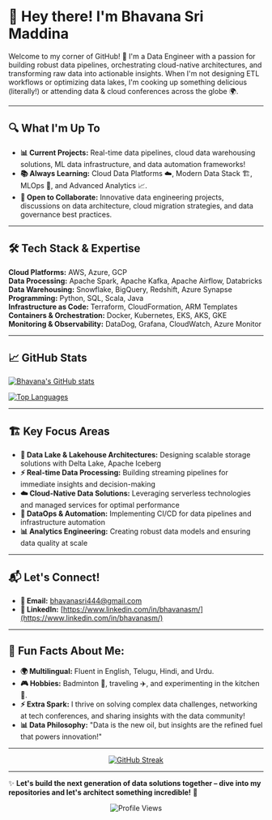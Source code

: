 # 👋 Hey there! I'm Bhavana Sri Maddina  
Welcome to my corner of GitHub! 🚀 I'm a Data Engineer with a passion for building robust data pipelines, orchestrating cloud-native architectures, and transforming raw data into actionable insights. When I'm not designing ETL workflows or optimizing data lakes, I'm cooking up something delicious (literally!) or attending data & cloud conferences across the globe 🌍. 

---

## 🔍 What I'm Up To  
- **📊 Current Projects:** Real-time data pipelines, cloud data warehousing solutions, ML data infrastructure, and data automation frameworks!  
- **📚 Always Learning:** Cloud Data Platforms ☁️, Modern Data Stack 🏗️, MLOps 🤖, and Advanced Analytics 📈.  
- **🤝 Open to Collaborate:** Innovative data engineering projects, discussions on data architecture, cloud migration strategies, and data governance best practices.  

---

## 🛠️ Tech Stack & Expertise
**Cloud Platforms:** AWS, Azure, GCP  
**Data Processing:** Apache Spark, Apache Kafka, Apache Airflow, Databricks  
**Data Warehousing:** Snowflake, BigQuery, Redshift, Azure Synapse  
**Programming:** Python, SQL, Scala, Java  
**Infrastructure as Code:** Terraform, CloudFormation, ARM Templates  
**Containers & Orchestration:** Docker, Kubernetes, EKS, AKS, GKE  
**Monitoring & Observability:** DataDog, Grafana, CloudWatch, Azure Monitor  

---

## 📈 GitHub Stats
[![Bhavana's GitHub stats](https://github-readme-stats.vercel.app/api?username=Bhavnana3679&show_icons=true&theme=radical)](https://github.com/anuraghazra/github-readme-stats)

[![Top Languages](https://github-readme-stats.vercel.app/api/top-langs/?username=Bhavnana3679&layout=compact&theme=radical)](https://github.com/anuraghazra/github-readme-stats)

---

## 🏗️ Key Focus Areas
- **🌊 Data Lake & Lakehouse Architectures:** Designing scalable storage solutions with Delta Lake, Apache Iceberg
- **⚡ Real-time Data Processing:** Building streaming pipelines for immediate insights and decision-making  
- **☁️ Cloud-Native Data Solutions:** Leveraging serverless technologies and managed services for optimal performance
- **🔄 DataOps & Automation:** Implementing CI/CD for data pipelines and infrastructure automation
- **📊 Analytics Engineering:** Creating robust data models and ensuring data quality at scale

---

## 📬 Let's Connect!  
- **📧 Email:** [bhavanasri444@gmail.com](mailto:bhavanasri444@gmail.com)  
- **🔗 LinkedIn:** [https://www.linkedin.com/in/bhavanasm/](https://www.linkedin.com/in/bhavanasm/)  

---

## 🎉 Fun Facts About Me:  
- **🌍 Multilingual:** Fluent in English, Telugu, Hindi, and Urdu.  
- **🎮 Hobbies:** Badminton 🏸, traveling ✈️, and experimenting in the kitchen 🍳.  
- **⚡ Extra Spark:** I thrive on solving complex data challenges, networking at tech conferences, and sharing insights with the data community!  
- **📊 Data Philosophy:** "Data is the new oil, but insights are the refined fuel that powers innovation!"

---

<div align="center">

[![GitHub Streak](https://streak-stats.demolab.com/?user=Bhavnana3679&theme=radical)](https://git.io/streak-stats)

</div>

---

✨ **Let's build the next generation of data solutions together – dive into my repositories and let's architect something incredible!** 🚀

<div align="center">
  
![Profile Views](https://komarev.com/ghpvc/?username=Bhavnana3679&color=blueviolet&style=flat-square&label=Profile+Views)

</div>
